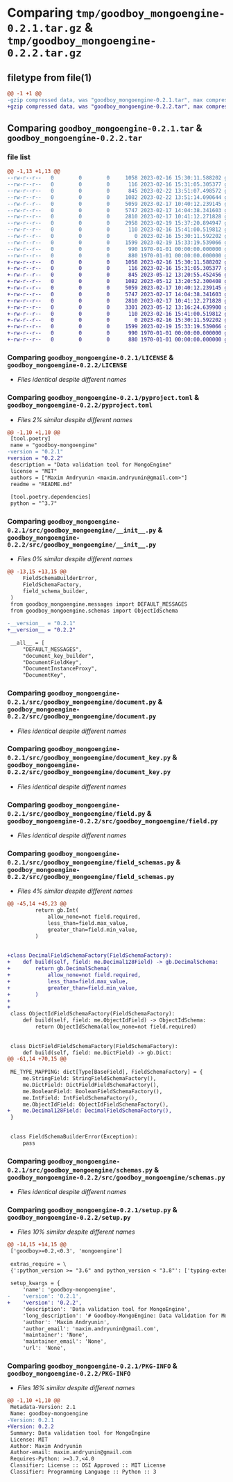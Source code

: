 # Comparing `tmp/goodboy_mongoengine-0.2.1.tar.gz` & `tmp/goodboy_mongoengine-0.2.2.tar.gz`

## filetype from file(1)

```diff
@@ -1 +1 @@
-gzip compressed data, was "goodboy_mongoengine-0.2.1.tar", max compression
+gzip compressed data, was "goodboy_mongoengine-0.2.2.tar", max compression
```

## Comparing `goodboy_mongoengine-0.2.1.tar` & `goodboy_mongoengine-0.2.2.tar`

### file list

```diff
@@ -1,13 +1,13 @@
--rw-r--r--   0        0        0     1058 2023-02-16 15:30:11.588202 goodboy_mongoengine-0.2.1/LICENSE
--rw-r--r--   0        0        0      116 2023-02-16 15:31:05.305377 goodboy_mongoengine-0.2.1/README.md
--rw-r--r--   0        0        0      845 2023-02-22 13:51:07.498572 goodboy_mongoengine-0.2.1/pyproject.toml
--rw-r--r--   0        0        0     1082 2023-02-22 13:51:14.090644 goodboy_mongoengine-0.2.1/src/goodboy_mongoengine/__init__.py
--rw-r--r--   0        0        0     5059 2023-02-17 10:40:12.239145 goodboy_mongoengine-0.2.1/src/goodboy_mongoengine/document.py
--rw-r--r--   0        0        0     5747 2023-02-17 14:04:38.341603 goodboy_mongoengine-0.2.1/src/goodboy_mongoengine/document_key.py
--rw-r--r--   0        0        0     2810 2023-02-17 10:41:12.271828 goodboy_mongoengine-0.2.1/src/goodboy_mongoengine/field.py
--rw-r--r--   0        0        0     2958 2023-02-19 15:37:20.894947 goodboy_mongoengine-0.2.1/src/goodboy_mongoengine/field_schemas.py
--rw-r--r--   0        0        0      110 2023-02-16 15:41:00.519812 goodboy_mongoengine-0.2.1/src/goodboy_mongoengine/messages.py
--rw-r--r--   0        0        0        0 2023-02-16 15:30:11.592202 goodboy_mongoengine-0.2.1/src/goodboy_mongoengine/py.typed
--rw-r--r--   0        0        0     1599 2023-02-19 15:33:19.539066 goodboy_mongoengine-0.2.1/src/goodboy_mongoengine/schemas.py
--rw-r--r--   0        0        0      990 1970-01-01 00:00:00.000000 goodboy_mongoengine-0.2.1/setup.py
--rw-r--r--   0        0        0      880 1970-01-01 00:00:00.000000 goodboy_mongoengine-0.2.1/PKG-INFO
+-rw-r--r--   0        0        0     1058 2023-02-16 15:30:11.588202 goodboy_mongoengine-0.2.2/LICENSE
+-rw-r--r--   0        0        0      116 2023-02-16 15:31:05.305377 goodboy_mongoengine-0.2.2/README.md
+-rw-r--r--   0        0        0      845 2023-05-12 13:20:55.452456 goodboy_mongoengine-0.2.2/pyproject.toml
+-rw-r--r--   0        0        0     1082 2023-05-12 13:20:52.300408 goodboy_mongoengine-0.2.2/src/goodboy_mongoengine/__init__.py
+-rw-r--r--   0        0        0     5059 2023-02-17 10:40:12.239145 goodboy_mongoengine-0.2.2/src/goodboy_mongoengine/document.py
+-rw-r--r--   0        0        0     5747 2023-02-17 14:04:38.341603 goodboy_mongoengine-0.2.2/src/goodboy_mongoengine/document_key.py
+-rw-r--r--   0        0        0     2810 2023-02-17 10:41:12.271828 goodboy_mongoengine-0.2.2/src/goodboy_mongoengine/field.py
+-rw-r--r--   0        0        0     3301 2023-05-12 13:16:24.639900 goodboy_mongoengine-0.2.2/src/goodboy_mongoengine/field_schemas.py
+-rw-r--r--   0        0        0      110 2023-02-16 15:41:00.519812 goodboy_mongoengine-0.2.2/src/goodboy_mongoengine/messages.py
+-rw-r--r--   0        0        0        0 2023-02-16 15:30:11.592202 goodboy_mongoengine-0.2.2/src/goodboy_mongoengine/py.typed
+-rw-r--r--   0        0        0     1599 2023-02-19 15:33:19.539066 goodboy_mongoengine-0.2.2/src/goodboy_mongoengine/schemas.py
+-rw-r--r--   0        0        0      990 1970-01-01 00:00:00.000000 goodboy_mongoengine-0.2.2/setup.py
+-rw-r--r--   0        0        0      880 1970-01-01 00:00:00.000000 goodboy_mongoengine-0.2.2/PKG-INFO
```

### Comparing `goodboy_mongoengine-0.2.1/LICENSE` & `goodboy_mongoengine-0.2.2/LICENSE`

 * *Files identical despite different names*

### Comparing `goodboy_mongoengine-0.2.1/pyproject.toml` & `goodboy_mongoengine-0.2.2/pyproject.toml`

 * *Files 2% similar despite different names*

```diff
@@ -1,10 +1,10 @@
 [tool.poetry]
 name = "goodboy-mongoengine"
-version = "0.2.1"
+version = "0.2.2"
 description = "Data validation tool for MongoEngine"
 license = "MIT"
 authors = ["Maxim Andryunin <maxim.andryunin@gmail.com>"]
 readme = "README.md"
 
 [tool.poetry.dependencies]
 python = "^3.7"
```

### Comparing `goodboy_mongoengine-0.2.1/src/goodboy_mongoengine/__init__.py` & `goodboy_mongoengine-0.2.2/src/goodboy_mongoengine/__init__.py`

 * *Files 0% similar despite different names*

```diff
@@ -13,15 +13,15 @@
     FieldSchemaBuilderError,
     FieldSchemaFactory,
     field_schema_builder,
 )
 from goodboy_mongoengine.messages import DEFAULT_MESSAGES
 from goodboy_mongoengine.schemas import ObjectIdSchema
 
-__version__ = "0.2.1"
+__version__ = "0.2.2"
 
 __all__ = [
     "DEFAULT_MESSAGES",
     "document_key_builder",
     "DocumentFieldKey",
     "DocumentInstanceProxy",
     "DocumentKey",
```

### Comparing `goodboy_mongoengine-0.2.1/src/goodboy_mongoengine/document.py` & `goodboy_mongoengine-0.2.2/src/goodboy_mongoengine/document.py`

 * *Files identical despite different names*

### Comparing `goodboy_mongoengine-0.2.1/src/goodboy_mongoengine/document_key.py` & `goodboy_mongoengine-0.2.2/src/goodboy_mongoengine/document_key.py`

 * *Files identical despite different names*

### Comparing `goodboy_mongoengine-0.2.1/src/goodboy_mongoengine/field.py` & `goodboy_mongoengine-0.2.2/src/goodboy_mongoengine/field.py`

 * *Files identical despite different names*

### Comparing `goodboy_mongoengine-0.2.1/src/goodboy_mongoengine/field_schemas.py` & `goodboy_mongoengine-0.2.2/src/goodboy_mongoengine/field_schemas.py`

 * *Files 4% similar despite different names*

```diff
@@ -45,14 +45,23 @@
         return gb.Int(
             allow_none=not field.required,
             less_than=field.max_value,
             greater_than=field.min_value,
         )
 
 
+class DecimalFieldSchemaFactory(FieldSchemaFactory):
+    def build(self, field: me.Decimal128Field) -> gb.DecimalSchema:
+        return gb.DecimalSchema(
+            allow_none=not field.required,
+            less_than=field.max_value,
+            greater_than=field.min_value,
+        )
+
+
 class ObjectIdFieldSchemaFactory(FieldSchemaFactory):
     def build(self, field: me.ObjectIdField) -> ObjectIdSchema:
         return ObjectIdSchema(allow_none=not field.required)
 
 
 class DictFieldFieldSchemaFactory(FieldSchemaFactory):
     def build(self, field: me.DictField) -> gb.Dict:
@@ -61,14 +70,15 @@
 
 ME_TYPE_MAPPING: dict[Type[BaseField], FieldSchemaFactory] = {
     me.StringField: StringFieldSchemaFactory(),
     me.DictField: DictFieldFieldSchemaFactory(),
     me.BooleanField: BooleanFieldSchemaFactory(),
     me.IntField: IntFieldSchemaFactory(),
     me.ObjectIdField: ObjectIdFieldSchemaFactory(),
+    me.Decimal128Field: DecimalFieldSchemaFactory(),
 }
 
 
 class FieldSchemaBuilderError(Exception):
     pass
```

### Comparing `goodboy_mongoengine-0.2.1/src/goodboy_mongoengine/schemas.py` & `goodboy_mongoengine-0.2.2/src/goodboy_mongoengine/schemas.py`

 * *Files identical despite different names*

### Comparing `goodboy_mongoengine-0.2.1/setup.py` & `goodboy_mongoengine-0.2.2/setup.py`

 * *Files 10% similar despite different names*

```diff
@@ -14,15 +14,15 @@
 ['goodboy>=0.2,<0.3', 'mongoengine']
 
 extras_require = \
 {':python_version >= "3.6" and python_version < "3.8"': ['typing-extensions>=4.0']}
 
 setup_kwargs = {
     'name': 'goodboy-mongoengine',
-    'version': '0.2.1',
+    'version': '0.2.2',
     'description': 'Data validation tool for MongoEngine',
     'long_description': '# Goodboy-MongoEngine: Data Validation for MongoEngine\n\nThis project is currently in an early stage of development.\n',
     'author': 'Maxim Andryunin',
     'author_email': 'maxim.andryunin@gmail.com',
     'maintainer': 'None',
     'maintainer_email': 'None',
     'url': 'None',
```

### Comparing `goodboy_mongoengine-0.2.1/PKG-INFO` & `goodboy_mongoengine-0.2.2/PKG-INFO`

 * *Files 16% similar despite different names*

```diff
@@ -1,10 +1,10 @@
 Metadata-Version: 2.1
 Name: goodboy-mongoengine
-Version: 0.2.1
+Version: 0.2.2
 Summary: Data validation tool for MongoEngine
 License: MIT
 Author: Maxim Andryunin
 Author-email: maxim.andryunin@gmail.com
 Requires-Python: >=3.7,<4.0
 Classifier: License :: OSI Approved :: MIT License
 Classifier: Programming Language :: Python :: 3
```

